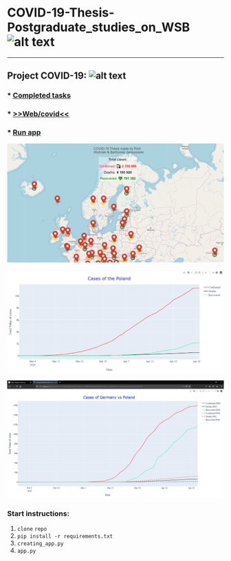 # COVID-19-Thesis-Postgraduate_studies_on_WSB ![alt text](https://poplawski.legal/wp-content/uploads/2017/08/Tydzie%C5%84-Mediacji-WSB-Adwokat-Szczecin-Adam-Pop%C5%82awski.jpg "Logo WSB")
------------------------------------

## Project COVID-19: ![alt text](https://s3.amazonaws.com/ae-lane-report/wp-content/uploads/2020/03/16140821/Document.jpeg "COVID_19")


### * [Completed tasks](https://github.com/janiszewskibartlomiej/COVID-19-Thesis-Postgraduate_studies_on_WSB/blob/master/docs/completed_tasks.md) 
      
      
### * [>>Web/covid<<](http://cadillac.pl/covid)

### * [Run app](https://github.com/janiszewskibartlomiej/COVID-19-Thesis-Postgraduate_studies_on_WSB#start-instructions)

[![Map of covid](https://github.com/janiszewskibartlomiej/COVID-19-Thesis-Postgraduate_studies_on_WSB/blob/master/docs/img/2020-04-25_08h24_49.png "img map")](http://cadillac.pl/covid/)

[![Graph of Poland](https://github.com/janiszewskibartlomiej/COVID-19-Thesis-Postgraduate_studies_on_WSB/blob/master/docs/img/2020-04-27_00h16_13.png)](http://cadillac.pl/covid/poland.html)

[![Graph of Germany vs Poland](https://github.com/janiszewskibartlomiej/COVID-19-Thesis-Postgraduate_studies_on_WSB/blob/master/docs/img/2020-04-29_09h34_51.png)](http://cadillac.pl/covid/germany_vs_poland.html)


### Start instructions:

1. `clone` `repo`
2. `pip install -r requirements.txt`
3. `creating_app.py`
4. `app.py`
